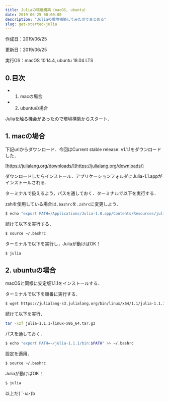 ```yaml
---
title: Juliaの環境構築（macOS, ubuntu）
date: 2019-06-25 00:00:00
description: "Juliaの環境構築してみたのでまとめる"
slug: get-started-julia
---
```


作成日：2019/06/25

更新日：2019/06/25

実行OS：macOS 10.14.4, ubuntu 18.04 LTS

## **0.目次**
- 1. macの場合
- 2. ubuntuの場合

Juliaを触る機会があったので環境構築からスタート．

## **1. macの場合**

下記urlからダウンロード．今回はCurrent stable release: v1.1.1をダウンロードした．

[https://julialang.org/downloads/](https://julialang.org/downloads/)

ダウンロードしたらインストール．アプリケーションフォルダにJulia-1.1.appがインストールされる．

ターミナルで扱えるよう，パスを通しておく．ターミナルで以下を実行する．

zshを使用している場合は`.bashrc`を`.zshrc`に変更しよう．

```bash
$ echo "export PATH=/Applications/Julia-1.0.app/Contents/Resources/julia/bin:$PATH" >> ~/.bashrc
```

続けて以下を実行する．
```bash
$ source ~/.bashrc
```

ターミナルで以下を実行し，Juliaが動けばOK！

```bash
$ julia
```

## **2. ubuntuの場合**

macOSと同様に安定版1.1.1をインストールする．

ターミナルで以下を順番に実行する．

```bash
$ wget https://julialang-s3.julialang.org/bin/linux/x64/1.1/julia-1.1.1-linux-x86_64.tar.gz
```

続けて以下を実行．
```bash
tar -xzf julia-1.1.1-linux-x86_64.tar.gz
```

パスを通しておく．
```bash
$ echo "export PATH=~/julia-1.1.1/bin:$PATH" >> ~/.bashrc
```

設定を適用．
```bash
$ source ~/.bashrc
```

Juliaが動けばOK！
```bash
$ julia
```

以上だ( `･ω･)b
